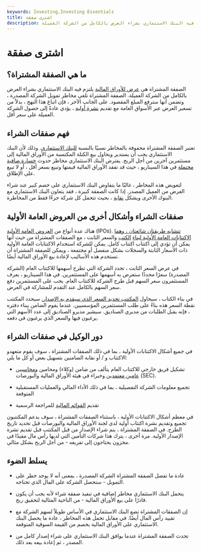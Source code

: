 ```yaml
---
keywords: Investing,Investing Essentials
title: اشترى صفقة
description: الصفقة المشتراة هي عرض للأوراق المالية يلتزم فيه البنك الاستثماري بشراء العرض بالكامل من الشركة العميلة.
---
```


# اشترى صفقة
## ما هي الصفقة المشتراة؟

الصفقة المشتراة هي [عرض للأوراق المالية](/offering) يلتزم فيه البنك الاستثماري بشراء العرض بالكامل من الشركة العميلة. الصفقة المشتراة تلغي مخاطر تمويل الشركة المصدرة ، وتضمن أنها سترفع المبلغ المقصود. على الجانب الآخر ، فإن اتباع هذا النهج ، بدلاً من تسعير العرض عبر الأسواق العامة مع تقديم [نشرة أولية](/preliminaryprospectus) ، يؤدي عادةً إلى حصول الشركة العميلة على سعر أقل.

## فهم صفقات الشراء

تعتبر الصفقة المشتراة محفوفة بالمخاطر نسبيًا بالنسبة [للبنك الاستثماري](/investmentbank). وذلك لأن البنك الاستثماري يجب أن يستدير ويحاول بيع الكتلة المكتسبة من الأوراق المالية إلى مستثمرين آخرين من أجل الربح. يفترض البنك الاستثماري مخاطر حدوث [خسارة صافية محتملة](/netloss) في هذا السيناريو ، حيث قد تفقد الأوراق المالية قيمتها وتبيع بسعر أقل ، أو لا تبيع على الإطلاق.

لتعويض هذه المخاطر ، غالبًا ما يتفاوض البنك الاستثماري على خصم كبير عند شراء العرض من العميل المصدر. إذا كانت الصفقة كبيرة ، فقد يتعاون البنك الاستثماري مع البنوك الأخرى ويشكل [نقابة](/syndicate) ، بحيث تتحمل كل شركة جزءًا فقط من المخاطرة.

## صفقات الشراء وأشكال أخرى من العروض العامة الأولية

هناك عدة أنواع من [العروض العامة الأولية](/ipo) (IPOs). [تتشابه طريقتان شائعتان ، وهما الاكتتابات العامة الأولية لبناء](/bookbuilding) [الكتب](/bookbuilding) والسعر الثابت ، مع الصفقات المشتراة من حيث أنها يمكن أن تؤدي إلى اكتتاب اكتتاب كامل. يمكن للشركة استخدام الاكتتابات العامة الأولية ذات الأسعار الثابتة والسجلات بشكل منفصل أو مجتمعة ، ويمكن للصفقة المشتراة أن تستخدم هذه الأساليب لإعادة بيع الأوراق المالية أيضًا.

في عرض السعر الثابت ، تحدد الشركة التي تطرح أسهمها للاكتتاب العام (الشركة المصدرة) سعرًا محددًا ستعرض به أسهمها على المستثمرين. في هذا السيناريو ، يعرف المستثمرون سعر السهم قبل طرح الشركة للاكتتاب العام. يجب على المستثمرين دفع سعر السهم بالكامل عند التقدم للمشاركة في العرض.

في بناء الكتاب ، سيحاول [المكتتب تحديد السعر الذي سيقدم به الإصدار.](/underwriter) سيحدد المكتتب نقطة السعر هذه بناءً على طلب المستثمرين المؤسسيين. عندما يقوم الضامن ببناء دفتره ، فإنه يقبل الطلبات من مديري الصناديق. سيشير مديرو الصناديق إلى عدد الأسهم التي يرغبون فيها والسعر الذي يرغبون في دفعه.

## دور الوكيل في صفقات الشراء

في جميع أشكال الاكتتابات الأولية ، بما في ذلك الصفقات المشتراة ، سوف يقوم متعهدو الاكتتاب و / أو نقابة الضامنين بتسهيل بعض أو كل ما يلي:

- تشكيل فريق خارجي للاكتتاب العام يتألف من ضامن (وكلاء) ومحامين [ومحاسبين عامين معتمدين](/cpa) وخبراء في هيئة الأوراق المالية والبورصات (SEC).

- تجميع معلومات الشركة التفصيلية ، بما في ذلك الأداء المالي والعمليات المستقبلية المتوقعة

- تقديم [القوائم المالية](/financial-statements) للمراجعة الرسمية

في معظم أشكال الاكتتابات الأولية ، باستثناء الصفقات المشتراة ، سوف يدعم المكتتبون تجميع وتقديم نشرة اكتتاب أولية لدى لجنة الأوراق المالية والبورصات قبل تحديد تاريخ الطرح. في الصفقة المشتراة ، يتم شراء الإصدار من قبل المكتتب قبل تقديم نشرة الإصدار الأولية. مرة أخرى ، يترك هذا شركات التأمين التي لديها رأس مال مقيدًا في مخزون يحتاجون إلى تفريغه - من أجل الربح بشكل مثالي.

## يسلط الضوء

- عادة ما تفضل الصفقة المشتراة الشركة المصدرة ، بمعنى أنه لا يوجد خطر على التمويل - ستحصل الشركة على المال الذي تحتاجه.

- يتحمل البنك الاستثماري مخاطر إضافية في تنفيذ صفقة شراء لأنه يجب أن يكون قادرًا على بيع الأوراق المالية - من الناحية المثالية لتحقيق ربح.

- إن الصفقات المشتراة تضع البنك الاستثماري في الأساس طويلاً لسهم الشركة مع تقييد رأس المال أيضًا. في مقابل تحمل هذه المخاطر ، عادة ما يحصل البنك الاستثماري على الأوراق المالية بخصم من القيمة السوقية المتوقعة.

- تحدث الصفقة المشتراة عندما يوافق البنك الاستثماري على شراء إصدار كامل من المصدر ، ثم إعادة بيعه بعد ذلك.


